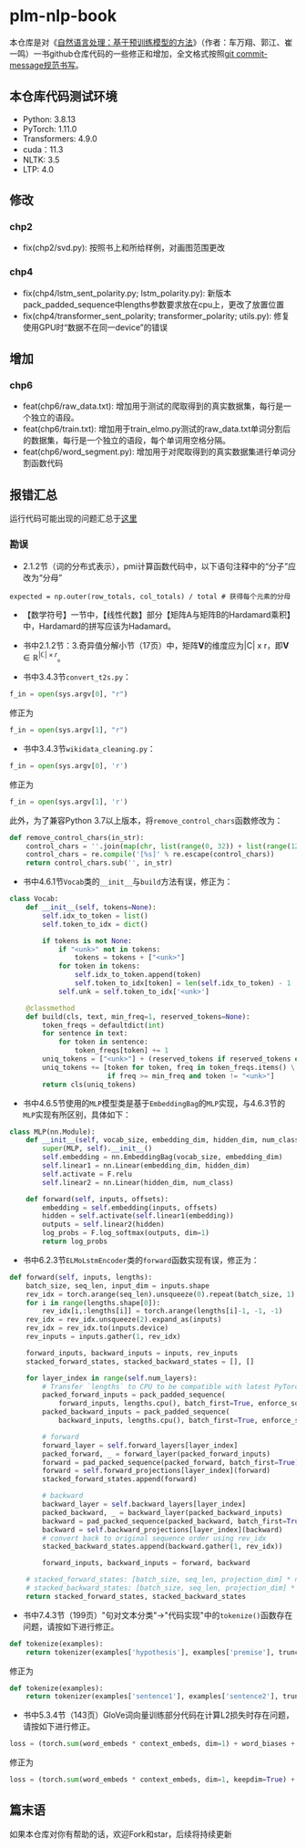# plm-nlp-book

本仓库是对《[自然语言处理：基于预训练模型的方法](https://github.com/HIT-SCIR/plm-nlp-code)》（作者：车万翔、郭江、崔一鸣）一书github仓库代码的一些修正和增加，全文格式按照[git commit-message规范书写](https://github.com/loveleaves/git/blob/main/git-message.md)。

## 本仓库代码测试环境

* Python: 3.8.13
* PyTorch: 1.11.0
* Transformers: 4.9.0
* cuda：11.3
* NLTK: 3.5
* LTP: 4.0

## 修改

### chp2

- fix(chp2/svd.py): 按照书上和所给样例，对画图范围更改

### chp4

- fix(chp4/lstm_sent_polarity.py; lstm_polarity.py): 新版本pack_padded_sequence中lengths参数要求放在cpu上，更改了放置位置
- fix(chp4/transformer_sent_polarity; transformer_polarity; utils.py):  修复使用GPU时“数据不在同一device”的错误

## 增加

### chp6

- feat(chp6/raw_data.txt): 增加用于测试的爬取得到的真实数据集，每行是一个独立的语段。
- feat(chp6/train.txt): 增加用于train_elmo.py测试的raw_data.txt单词分割后的数据集，每行是一个独立的语段，每个单词用空格分隔。
- feat(chp6/word_segment.py): 增加用于对爬取得到的真实数据集进行单词分割函数代码

## 报错汇总

运行代码可能出现的问题汇总于[这里](./error.md)

### 勘误
* 2.1.2节（词的分布式表示），pmi计算函数代码中，以下语句注释中的“分子”应改为“分母”
```
expected = np.outer(row_totals, col_totals) / total # 获得每个元素的分母
```

* 【数学符号】一节中，【线性代数】部分【矩阵A与矩阵B的Hardamard乘积】中，Hardamard的拼写应该为Hadamard。

* 书中2.1.2节：3.奇异值分解小节（17页）中，矩阵**V**的维度应为|C| x r，即$\bm{V} \in \mathbb{R}^{|\mathbb{C}| \times r}$。

* 书中3.4.3节`convert_t2s.py`：
```python
f_in = open(sys.argv[0], "r")
```
修正为
```python
f_in = open(sys.argv[1], "r")
```

* 书中3.4.3节`wikidata_cleaning.py`：
```python
f_in = open(sys.argv[0], 'r')
```
修正为
```python
f_in = open(sys.argv[1], 'r')
```
此外，为了兼容Python 3.7以上版本，将`remove_control_chars`函数修改为：
```python
def remove_control_chars(in_str):
    control_chars = ''.join(map(chr, list(range(0, 32)) + list(range(127, 160))))
    control_chars = re.compile('[%s]' % re.escape(control_chars))
    return control_chars.sub('', in_str)
```

* 书中4.6.1节`Vocab`类的`__init__`与`build`方法有误，修正为：
```python
class Vocab:
    def __init__(self, tokens=None):
        self.idx_to_token = list()
        self.token_to_idx = dict()

        if tokens is not None:
            if "<unk>" not in tokens:
                tokens = tokens + ["<unk>"]
            for token in tokens:
                self.idx_to_token.append(token)
                self.token_to_idx[token] = len(self.idx_to_token) - 1
            self.unk = self.token_to_idx['<unk>']

    @classmethod
    def build(cls, text, min_freq=1, reserved_tokens=None):
        token_freqs = defaultdict(int)
        for sentence in text:
            for token in sentence:
                token_freqs[token] += 1
        uniq_tokens = ["<unk>"] + (reserved_tokens if reserved_tokens else [])
        uniq_tokens += [token for token, freq in token_freqs.items() \
                        if freq >= min_freq and token != "<unk>"]
        return cls(uniq_tokens)
```

* 书中4.6.5节使用的`MLP`模型类是基于`EmbeddingBag`的`MLP`实现，与4.6.3节的`MLP`实现有所区别，具体如下：
```python
class MLP(nn.Module):
    def __init__(self, vocab_size, embedding_dim, hidden_dim, num_class):
        super(MLP, self).__init__()
        self.embedding = nn.EmbeddingBag(vocab_size, embedding_dim)
        self.linear1 = nn.Linear(embedding_dim, hidden_dim)
        self.activate = F.relu
        self.linear2 = nn.Linear(hidden_dim, num_class)

    def forward(self, inputs, offsets):
        embedding = self.embedding(inputs, offsets)
        hidden = self.activate(self.linear1(embedding))
        outputs = self.linear2(hidden)
        log_probs = F.log_softmax(outputs, dim=1)
        return log_probs
```

* 书中6.2.3节`ELMoLstmEncoder`类的`forward`函数实现有误，修正为：
```python
def forward(self, inputs, lengths):
    batch_size, seq_len, input_dim = inputs.shape
    rev_idx = torch.arange(seq_len).unsqueeze(0).repeat(batch_size, 1)
    for i in range(lengths.shape[0]):
        rev_idx[i,:lengths[i]] = torch.arange(lengths[i]-1, -1, -1)
    rev_idx = rev_idx.unsqueeze(2).expand_as(inputs)
    rev_idx = rev_idx.to(inputs.device)
    rev_inputs = inputs.gather(1, rev_idx)

    forward_inputs, backward_inputs = inputs, rev_inputs
    stacked_forward_states, stacked_backward_states = [], []

    for layer_index in range(self.num_layers):
        # Transfer `lengths` to CPU to be compatible with latest PyTorch versions.
        packed_forward_inputs = pack_padded_sequence(
            forward_inputs, lengths.cpu(), batch_first=True, enforce_sorted=False)
        packed_backward_inputs = pack_padded_sequence(
            backward_inputs, lengths.cpu(), batch_first=True, enforce_sorted=False)

        # forward
        forward_layer = self.forward_layers[layer_index]
        packed_forward, _ = forward_layer(packed_forward_inputs)
        forward = pad_packed_sequence(packed_forward, batch_first=True)[0]
        forward = self.forward_projections[layer_index](forward)
        stacked_forward_states.append(forward)

        # backward
        backward_layer = self.backward_layers[layer_index]
        packed_backward, _ = backward_layer(packed_backward_inputs)
        backward = pad_packed_sequence(packed_backward, batch_first=True)[0]
        backward = self.backward_projections[layer_index](backward)
        # convert back to original sequence order using rev_idx
        stacked_backward_states.append(backward.gather(1, rev_idx))

        forward_inputs, backward_inputs = forward, backward

    # stacked_forward_states: [batch_size, seq_len, projection_dim] * num_layers
    # stacked_backward_states: [batch_size, seq_len, projection_dim] * num_layers
    return stacked_forward_states, stacked_backward_states
```

* 书中7.4.3节（199页）"句对文本分类"→"代码实现"中的`tokenize()`函数存在问题，请按如下进行修正。
```python
def tokenize(examples):
    return tokenizer(examples['hypothesis'], examples['premise'], truncation=True, padding='max_length')
```
修正为
```python
def tokenize(examples):
    return tokenizer(examples['sentence1'], examples['sentence2'], truncation=True, padding='max_length')
```

* 书中5.3.4节（143页）GloVe词向量训练部分代码在计算L2损失时存在问题，请按如下进行修正。
```python
loss = (torch.sum(word_embeds * context_embeds, dim=1) + word_biases + context_biases - log_counts) ** 2
```
修正为
```python
loss = (torch.sum(word_embeds * context_embeds, dim=1, keepdim=True) + word_biases + context_biases - log_counts) ** 2
```

## 篇末语

如果本仓库对你有帮助的话，欢迎Fork和star，后续将持续更新
